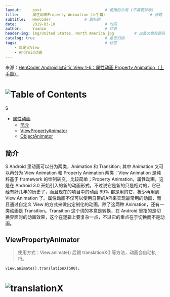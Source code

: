 ```yaml
---
layout:     post                            # 使用的布局 (不需要修改)
title:      属性动画Property Animation（上手篇）                   # 标题
subtitle:   HenCoder               # 副标题
date:       2019-03-10                      # 时间
author:     YuanLe                          # 作者
header-img: img/United States, North America.jpg         # 这篇文章标题背景图片
catalog: true                               # 是否归档
tags:                                       # 标签
    - 自定义View
    - Android动画
---
```


来源：[HenCoder Android 自定义 View 1-6：属性动画 Property Animation（上手篇）](https://hencoder.com/ui-1-6/)

# ![Table of Contents](https://itx-man.github.io/img/toc.png)

<!-- vim-markdown-toc GFM -->S

* [属性动画](#属性动画)
    * [简介](#简介)
    * [ViewPropertyAnimator](#ViewPropertyAnimator)
    * [ObjectAnimator](#ObjectAnimator)

<!-- vim-markdown-toc -->

## 简介
S
Android 里动画可以分为两类，Animation 和 Transition; 其中 Animation 又可以再分为 View Animation 和 Property Animation 两类：View Animation 是纯粹基于 framework 的绘制转变，比较简单；Property Animation，属性动画，这是在 Android 3.0 开始引入的新的动画形式，不过说它是新的只是相对的，它已经有好几年的历史了，而且现在的项目中的动画 99% 都是用的它，极少再用到 View Animation 了。属性动画不仅可以使用自带的API来实现最常用的动画，而且通过自定义 View 的方式来做出定制化的动画。除了这两种 Animation，还有一类动画是 Transition。Transition 这个词的本意是转换，在 Android 里指的是切换界面时的动画效果，这个在逻辑上要复杂一点，不过它的重点在于切换而不是动画。

## ViewPropertyAnimator

> 使用方式：View.animate() 后跟 translationX() 等方法，动画会自动执行。

```
view.animate().translationX(500);
```

# ![translationX](https://itx-man.github.io/img/Android/Animation/PropertyAnimation/ViewPropertyAnimatorTranslationX.gif)
